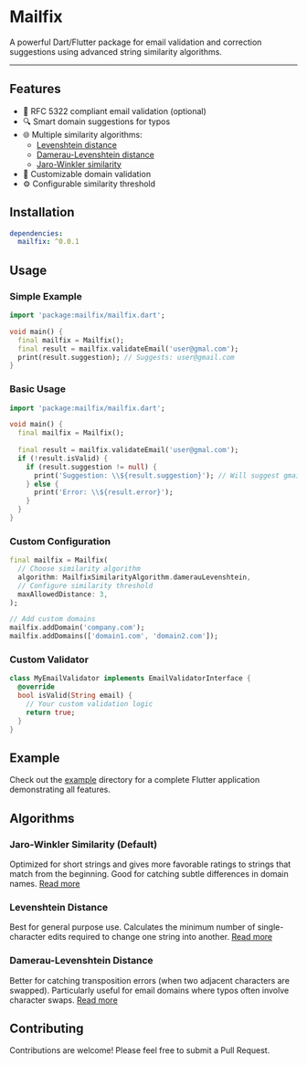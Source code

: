 # Mailfix

A powerful Dart/Flutter package for email validation and correction suggestions using advanced string similarity algorithms.

---

## Features

- 📧 RFC 5322 compliant email validation (optional)
- 🔍 Smart domain suggestions for typos
- 🌐 Multiple similarity algorithms:
  - [Levenshtein distance](https://en.wikipedia.org/wiki/Levenshtein_distance)
  - [Damerau-Levenshtein distance](https://en.wikipedia.org/wiki/Damerau-Levenshtein_distance)
  - [Jaro-Winkler similarity](https://en.wikipedia.org/wiki/Jaro%E2%80%93Winkler_distance)
- 🎯 Customizable domain validation
- ⚙️ Configurable similarity threshold

## Installation

```yaml
dependencies:
  mailfix: ^0.0.1
```

## Usage

### Simple Example

```dart
import 'package:mailfix/mailfix.dart';

void main() {
  final mailfix = Mailfix();
  final result = mailfix.validateEmail('user@gmal.com');
  print(result.suggestion); // Suggests: user@gmail.com
}
```

### Basic Usage

```dart
import 'package:mailfix/mailfix.dart';

void main() {
  final mailfix = Mailfix();
  
  final result = mailfix.validateEmail('user@gmal.com');
  if (!result.isValid) {
    if (result.suggestion != null) {
      print('Suggestion: \\${result.suggestion}'); // Will suggest gmail.com
    } else {
      print('Error: \\${result.error}');
    }
  }
}
```

### Custom Configuration

```dart
final mailfix = Mailfix(
  // Choose similarity algorithm
  algorithm: MailfixSimilarityAlgorithm.damerauLevenshtein,
  // Configure similarity threshold
  maxAllowedDistance: 3,
);

// Add custom domains
mailfix.addDomain('company.com');
mailfix.addDomains(['domain1.com', 'domain2.com']);
```

### Custom Validator

```dart
class MyEmailValidator implements EmailValidatorInterface {
  @override
  bool isValid(String email) {
    // Your custom validation logic
    return true;
  }
}
```

## Example

Check out the [example](example) directory for a complete Flutter application demonstrating all features.

## Algorithms

### Jaro-Winkler Similarity (Default)
Optimized for short strings and gives more favorable ratings to strings that match from the beginning. Good for catching subtle differences in domain names. [Read more](https://en.wikipedia.org/wiki/Jaro%E2%80%93Winkler_distance)

### Levenshtein Distance 
Best for general purpose use. Calculates the minimum number of single-character edits required to change one string into another. [Read more](https://en.wikipedia.org/wiki/Levenshtein_distance)

### Damerau-Levenshtein Distance
Better for catching transposition errors (when two adjacent characters are swapped). Particularly useful for email domains where typos often involve character swaps. [Read more](https://en.wikipedia.org/wiki/Damerau-Levenshtein_distance)



## Contributing

Contributions are welcome! Please feel free to submit a Pull Request.
